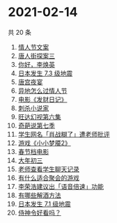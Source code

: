 # 2021-02-14

共 20 条

<!-- BEGIN ZHIHUSEARCH -->
<!-- 最后更新时间 Sun Feb 14 2021 21:13:55 GMT+0800 (CST) -->
1. [情人节文案](https://www.zhihu.com/search?q=情人节文案)
1. [唐人街探案三](https://www.zhihu.com/search?q=唐探3)
1. [你好，李焕英](https://www.zhihu.com/search?q=李焕英)
1. [日本发生 7.3 级地震](https://www.zhihu.com/search?q=日本地震)
1. [唐宫夜宴](https://www.zhihu.com/search?q=唐宫夜宴)
1. [异地怎么过情人节](https://www.zhihu.com/search?q=异地情人节怎么过)
1. [电影《发财日记》](https://www.zhihu.com/search?q=发财日记)
1. [刺杀小说家](https://www.zhihu.com/search?q=刺杀小说家好看吗)
1. [旺达幻视第六集](https://www.zhihu.com/search?q=旺达幻视)
1. [奇葩说第七季](https://www.zhihu.com/search?q=奇葩说)
1. [学生网名「肖战糊了」遭老师批评](https://www.zhihu.com/search?q=肖战糊了)
1. [游戏《小小梦魇2》](https://www.zhihu.com/search?q=小小梦魇2)
1. [春节档电影](https://www.zhihu.com/search?q=春节档电影)
1. [大年初三](https://www.zhihu.com/search?q=大年初三)
1. [老师查看学生聊天记录](https://www.zhihu.com/search?q=老师侵犯学生隐私)
1. [有什么适合聚会的游戏](https://www.zhihu.com/search?q=聚会游戏)
1. [李荣浩建议出「语音倍速」功能](https://www.zhihu.com/search?q=李荣浩)
1. [有哪些解酒方法](https://www.zhihu.com/search?q=解酒方法)
1. [日本发生 7.1 级地震](https://www.zhihu.com/search?q=日本地震)
1. [侍神令好看吗？](https://www.zhihu.com/search?q=侍神令好看吗)
<!-- END ZHIHUSEARCH -->
